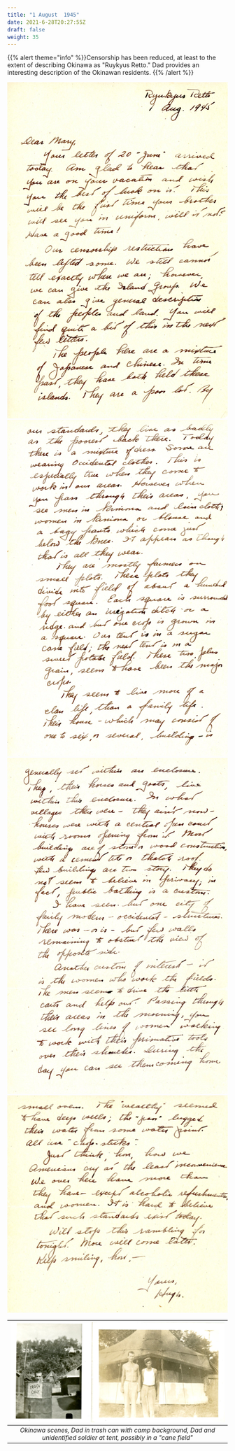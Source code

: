 ```yaml
---
title: "1 August  1945"
date: 2021-6-28T20:27:55Z
draft: false
weight: 35
---
```

 {{% alert theme="info" %}}Censorship has been reduced, at least to the extent of describing Okinawa as "Ruykyus Retto." Dad provides an interesting description of the Okinawan residents. {{% /alert %}}

![page 1](img106.jpg)
![page 2](img107.jpg)
![page 3](img108.jpg)
![page 4](img109.jpg)

| ![Okinawa](img110.jpg?height=300px)|
|:---:|
|*Okinawa scenes, Dad in trash can with camp background, Dad and unidentified soldier at tent, possibly in a "cane field"*|






